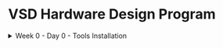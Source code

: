 # VSD Hardware Design Program

<details>
  <Summary> Week 0 - Day 0 - Tools Installation</summary>

  #### System Check
      - 6 GB RAM  
      - 50 GB HDD  
      - Ubuntu 20.04+  
      - 4 vCPU  
      
## Tool Check
  #### Yosys
    sudo apt-get update
    git clone https://github.com/YosysHQ/yosys.git
    cd yosys
    sudo apt install make  # If make is not installed
    sudo apt-get install build-essential clang bison flex \
        libreadline-dev gawk tcl-dev libffi-dev git \
        graphviz xdot pkg-config python3 libboost-system-dev \
        libboost-python-dev libboost-filesystem-dev zlib1g-dev
    make config-gcc
    make
    sudo make install
    ![Yosys Installation](images/yosys.jpg)


  #### iverilog
    sudo apt-get update
    sudo apt-get install iverilog

  
